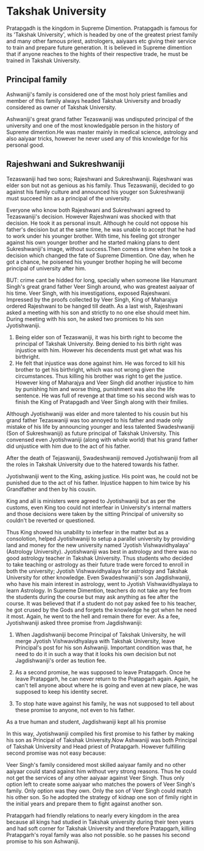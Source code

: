 # Takshak University

Pratapgadh is the kingdom in Supreme Dimention.
Pratapgadh is famous for its 'Takshak University', which is headed by one of the greatest priest family and many other famous priest, astrologers, aaiyaars etc giving their service to train and prepare future generation. It is believed in Supreme dimention that if anyone reaches to the hights of their respective trade, he must be trained in Takshak University.

## Principal family

Ashwaniji's family is considered one of the most holy priest families and member of this family always headed Takshak University and broadly considered as owner of Takshak University.

Ashwaniji's great grand father Tezaswaniji was undisputed principal of the university and one of the most knowledgable person in the history of Supreme dimention.He was master mainly in medical science, astrology and also aaiyaar tricks, however he never used any of this knowledge for his personal good.

## Rajeshwani and Sukreshwaniji

Tezaswaniji had two sons; Rajeshwani and Sukreshwaniji.
Rajeshwani was elder son but not as genious as his family. Thus Tezaswaniji, decided to go against his family culture and announced his youger son Sukreshwaniji must succeed him as a principal of the university.

Everyone who know both Rajeshwani and Sukreshwani agreed to Tezaswaniji's decision. However Rajeshwani was shocked with that decision. He took it as personal insult. Although he could not oppose his father's decision but at the same time, he was unable to accept that he had to work under his younger brother. With time, his feeling got stronger against his own younger brother and he started making plans to dent Sukreshwaniji's image, without success.Then comes a time when he took a decision which changed the fate of Supreme Dimention. One day, when he got a chance, he poisened his younger brother hoping he will become principal of university after him.

BUT: crime cant be hidded for long, specially when someone like Hanumant Singh's great grand father Veer Singh around, who was greatest aaiyaar of his time. Veer Singh, with his investigations, exposed Rajeshwani.
Impressed by the proofs collected by Veer Singh, King of Maharajya ordered Rajeshwani to be hanged till death.
As a last wish, Rajeshwani asked a meeting with his son and strictly to no one else should meet him.
During meeting with his son, he asked two promices to his son Jyotishwaniji.

1. Being elder son of Tezaswaniji, it was his birth right to become the principal of Takshak University. Being denied to his birth right was injustice with him. However his decendents must get what was his birthright.
2. He felt that injustice was done against him. He was forced to kill his brother to get his birthright, which was not wrong given the circumstances. Thus killing his brother was right to get the justice. However king of Maharajya and Veer Singh did another injustice to him by punishing him and worse thing, punishment was also the life sentence. He was full of revenge at that time so his second wish was to finish the King of Pratapgadh and Veer Singh along with their fmilies.

Although Jyotishwaniji was elder and more talented to his cousin but his grand father Tezaswaniji was too annoyed to his father and made only mistake of his life by announcing younger and less talented Swadeshwaniji (Son of Sukreshwaniji) as future principal of Takshak University. This convensed even Jyotishwaniji (along with whole world) that his grand father did unjustice with him due to the act of his father.

After the death of Tejaswaniji, Swadeshwaniji removed Jyotishwaniji from all the roles in Takshak University due to the hatered towards his father.

Jyotishwaniji went to the King, asking justice. His point was, he could not be punished due to the act of his father. Injustice happen to him twice by his Grandfather and then by his cousin.

King and all is ministers were agreed to Jyotishwaniji but as per the customs, even King too could not interfear in University's internal matters and those decisions were taken by the sitting Principal of university so couldn't be reverted or questioned.

Thus King showed his unability to interfear in the matter but as a consolotion, helped Jyotishwaniji to setup a parallel university by providing land and money for the new university named 'Jyotish Vishwavidhyalaya' (Astrology University).
Jyotishwaniji was best in astrology and there was no good astrology teacher in Takshak University. Thus students who decided to take teaching or astrology as their future trade were forced to enroll in both the university; Jyotish Vishwavidhyalaya for astrology and Takshak University for other knowledge. Even Swadeshwaniji's son Jagdishwaniji, who have his main interest in astrology, went to Jyotish Vishwavidhyalaya to learn Astrology.
In Supreme Dimention, teachers do not take any fee from the students during the course but may ask anything as fee after the course. It was believed that if a student do not pay asked fee to his teacher, he got crused by the Gods and forgets the knowledge he got when he need it most. Again, he went to the hell and remain there for ever.
As a fee, Jyotishwaniji asked three promise from Jagdishwaniji:

1. When Jagdishwaniji become Principal of Takshak University, he will merge Jyotish Vishwavidhyalaya with Takshak University, leave Principal's post for his son Ashwaniji. Important condition was that, he need to do it in such a way that it looks his own decision but not Jagdishwaniji's order as teution fee.

2. As a second promise, he was supposed to leave Pratapgarh. Once he leave Pratapgarh, he can never return to the Pratapgarh again. Again, he can't tell anyone about where he is going and even at new place, he was supposed to keep his identity secret.

3. To stop hate wave against his family, he was not supposed to tell about these promise to anyone, not even to his father.


As a true human and student, Jagdishwaniji kept all his promise

In this way, Jyotishwaniji compiled his first promise to his father by making his son as Principal of Takshak University.Now Ashwaniji was both Principal of Takshak University and Head priest of Pratapgarh.
However fulfilling second promise was not easy because:

Veer Singh's family considered most skilled aaiyaar family and no other aaiyaar could stand against him without very strong reasons. Thus he could not get the services of any other aaiyaar against Veer Singh. Thus only option left to create some aaiyaar who matches the powers of Veer Singh's family. Only option was they own. Only the son of Veer Singh could match his other son. So he adopted the strategy of kidnap one son of fimily right in the initial years and prepare them to fight against another son.

Pratapgarh had friendly relations to nearly every kingdom in the area because all kings had studied in Takshak university during their teen years and had soft corner for Takshak University and therefore Pratapgarh, killing Pratapgarh's royal family was also not possible. so he passes his second promise to his son Ashwaniji.
